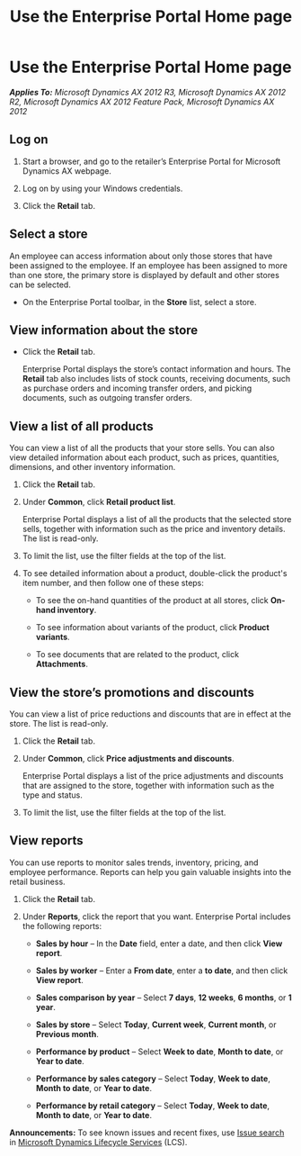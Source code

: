 ﻿---
title: Use the Enterprise Portal Home page
TOCTitle: Use the Enterprise Portal Home page
ms:assetid: 8ce2c83a-2151-4835-8542-0f6d414c34d7
ms:mtpsurl: https://technet.microsoft.com/en-us/library/Hh352264(v=AX.60)
ms:contentKeyID: 36687890
ms.date: 04/18/2014
mtps_version: v=AX.60
f1_keywords:
- defaultRetail
---

# Use the Enterprise Portal Home page 


_**Applies To:** Microsoft Dynamics AX 2012 R3, Microsoft Dynamics AX 2012 R2, Microsoft Dynamics AX 2012 Feature Pack, Microsoft Dynamics AX 2012_

## Log on

1.  Start a browser, and go to the retailer’s Enterprise Portal for Microsoft Dynamics AX webpage.

2.  Log on by using your Windows credentials.

3.  Click the **Retail** tab.

## Select a store

An employee can access information about only those stores that have been assigned to the employee. If an employee has been assigned to more than one store, the primary store is displayed by default and other stores can be selected.

  - On the Enterprise Portal toolbar, in the **Store** list, select a store.

## View information about the store

  - Click the **Retail** tab.
    
    Enterprise Portal displays the store’s contact information and hours. The **Retail** tab also includes lists of stock counts, receiving documents, such as purchase orders and incoming transfer orders, and picking documents, such as outgoing transfer orders.

## View a list of all products

You can view a list of all the products that your store sells. You can also view detailed information about each product, such as prices, quantities, dimensions, and other inventory information.

1.  Click the **Retail** tab.

2.  Under **Common**, click **Retail product list**.
    
    Enterprise Portal displays a list of all the products that the selected store sells, together with information such as the price and inventory details. The list is read-only.

3.  To limit the list, use the filter fields at the top of the list.

4.  To see detailed information about a product, double-click the product's item number, and then follow one of these steps:
    
      - To see the on-hand quantities of the product at all stores, click **On-hand inventory**.
    
      - To see information about variants of the product, click **Product variants**.
    
      - To see documents that are related to the product, click **Attachments**.

## View the store’s promotions and discounts

You can view a list of price reductions and discounts that are in effect at the store. The list is read-only.

1.  Click the **Retail** tab.

2.  Under **Common**, click **Price adjustments and discounts**.
    
    Enterprise Portal displays a list of the price adjustments and discounts that are assigned to the store, together with information such as the type and status.

3.  To limit the list, use the filter fields at the top of the list.

## View reports

You can use reports to monitor sales trends, inventory, pricing, and employee performance. Reports can help you gain valuable insights into the retail business.

1.  Click the **Retail** tab.

2.  Under **Reports**, click the report that you want. Enterprise Portal includes the following reports:
    
      - **Sales by hour** – In the **Date** field, enter a date, and then click **View report**.
    
      - **Sales by worker** – Enter a **From date**, enter a **to date**, and then click **View report**.
    
      - **Sales comparison by year** – Select **7 days**, **12 weeks**, **6 months**, or **1 year**.
    
      - **Sales by store** – Select **Today**, **Current week**, **Current month**, or **Previous month**.
    
      - **Performance by product** – Select **Week to date**, **Month to date**, or **Year to date**.
    
      - **Performance by sales category** – Select **Today**, **Week to date**, **Month to date**, or **Year to date**.
    
      - **Performance by retail category** – Select **Today**, **Week to date**, **Month to date**, or **Year to date**.

  
**Announcements:** To see known issues and recent fixes, use [Issue search](http://go.microsoft.com/fwlink/?linkid=389258) in [Microsoft Dynamics Lifecycle Services](http://go.microsoft.com/fwlink/?linkid=306505) (LCS).

